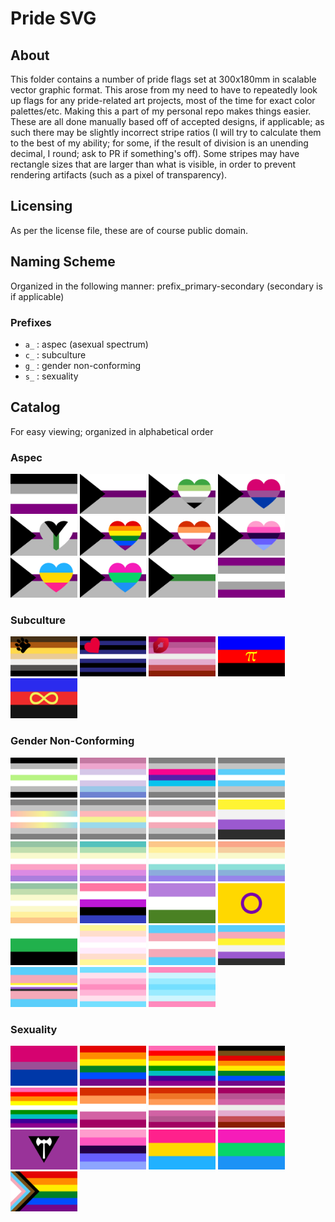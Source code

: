 # Pride SVG

## About

This folder contains a number of pride flags set at 300x180mm in scalable vector graphic format. This arose from my need to have to repeatedly look up flags for any pride-related art projects, most of the time for exact color palettes/etc. Making this a part of my personal repo makes things easier. These are all done manually based off of accepted designs, if applicable; as such there may be slightly incorrect stripe ratios (I will try to calculate them to the best of my ability; for some, if the result of division is an unending decimal, I round; ask to PR if something's off). Some stripes may have rectangle sizes that are larger than what is visible, in order to prevent rendering artifacts (such as a pixel of transparency).

## Licensing

As per the license file, these are of course public domain.

## Naming Scheme

Organized in the following manner: prefix_primary-secondary (secondary is if applicable)

### Prefixes

- `a_` : aspec (asexual spectrum)
- `c_` : subculture
- `g_` : gender non-conforming
- `s_` : sexuality

## Catalog

For easy viewing; organized in alphabetical order

### Aspec

<p align="left">
  <img src="a_ace.svg"
       alt="asexual"
       title="asexual"
       height="64"/>
  <img src="a_demi.svg"
       alt="demisexual"
       title="demisexual"
       height="64"/>
  <img src="a_demi-aro.svg"
       alt="demisexual aromantic"
       title="demisexual aromantic"
       height="64"/>
  <img src="a_demi-bi.svg"
       alt="demisexual biromantic"
       title="demisexual biromantic"
       height="64"/>
  <img src="a_demi-demirom.svg"
       alt="demisexual demiromantic"
       title="demisexual demiromantic"
       height="64"/>
  <img src="a_demi-gay.svg"
       alt="demisexual homoromantic (gay variant)"
       title="demisexual homoromantic (gay variant)"
       height="64"/>
  <img src="a_demi-lesbian.svg"
       alt="demisexual homoromantic (lesbian variant)"
       title="demisexual homoromantic (lesbian variant)"
       height="64"/>
  <img src="a_demi-omni.svg"
       alt="demisexual omniromantic"
       title="demisexual omniromantic"
       height="64"/>
  <img src="a_demi-pan.svg"
       alt="demisexual panromantic"
       title="demisexual panromantic"
       height="64"/>
  <img src="a_demi-poly.svg"
       alt="demisexual polyromantic"
       title="demisexual polyromantic"
       height="64"/>
  <img src="a_demirom.svg"
       alt="demiromantic"
       title="demiromantic"
       height="64"/>
  <img src="a_gray.svg"
       alt="gray-asexual"
       title="gray-asexual"
       height="64"/>
</p>

### Subculture

<p align="left">
  <img src="c_bear.svg"
       alt="bear"
       title="bear"
       height="64"/>
  <img src="c_leather.svg"
       alt="leather"
       title="leather"
       height="64"/>
  <img src="c_lipstick.svg"
       alt="lipstick lesbian"
       title="lipstick lesbian"
       height="64"/>
  <img src="c_polyam.svg"
       alt="polyamory (original/accepted)"
       title="polyamory (original/accepted)"
       height="64"/>
  <img src="c_polyam2.svg"
       alt="polyamory (alternative)"
       title="polyamory (alternative)"
       height="64"/>
</p>

### Gender Non-Conforming

<p align="left">
  <img src="g_agender.svg"
       alt="agender"
       title="agender"
       height="64"/>
  <img src="g_bigender.svg"
       alt="bigender"
       title="bigender"
       height="64"/>
  <img src="g_demiandrog.svg"
       alt="demiandrogynous"
       title="demiandrogynous"
       height="64"/>
  <img src="g_demiboy.svg"
       alt="demiboy"
       title="demiboy"
       height="64"/>
  <img src="g_demifluid.svg"
       alt="demifluid"
       title="demifluid"
       height="64"/>
  <img src="g_demiflux.svg"
       alt="demiflux"
       title="demiflux"
       height="64"/>
  <img src="g_demigirl.svg"
       alt="demigirl"
       title="demigirl"
       height="64"/>
  <img src="g_enby.svg"
       alt="nonbinary"
       title="nonbinary (enby / nb)"
       height="64"/>
  <img src="g_gfae.svg"
       alt="genderfae"
       title="genderfae"
       height="64"/>
  <img src="g_gfaer.svg"
       alt="genderfaer"
       title="genderfaer"
       height="64"/>
  <img src="g_gfaun.svg"
       alt="genderfaun"
       title="genderfaun"
       height="64"/>
  <img src="g_gfaunet.svg"
       alt="genderfaunet"
       title="genderfaunet"
       height="64"/>
  <img src="g_gflor.svg"
       alt="genderflor"
       title="genderflor"
       height="64"/>
  <img src="g_gfluid.svg"
       alt="genderfluid"
       title="genderfluid"
       height="64"/>
  <img src="g_gqueer.svg"
       alt="genderqueer"
       title="genderqueer"
       height="64"/>
  <img src="g_intersex.svg"
       alt="intersex"
       title="intersex"
       height="64"/>
  <img src="g_neutrois.svg"
       alt="neutrois"
       title="neutrois"
       height="64"/>
  <img src="g_pangender.svg"
       alt="pangender"
       title="pangender"
       height="64"/>
  <img src="g_trans.svg"
       alt="transgender"
       title="transgender"
       height="64"/>
  <img src="g_trans-enby.svg"
       alt="transgender nonbinary (combined variant)"
       title="transgender nonbinary (trans-enby) (combined variant)"
       height="64"/>
  <img src="g_trans-enby2.svg"
       alt="transgender nonbinary (center stripe variant)"
       title="transgender nonbinary (trans-enby) (center stripe variant)"
       height="64"/>
  <img src="g_trans-femme.svg"
       alt="trans-femme"
       title="trans-femme"
       height="64"/>
  <img src="g_trans-masc.svg"
       alt="trans-masc"
       title="trans-masc"
       height="64"/>
</p>

### Sexuality

<p align="left">
  <img src="s_bi.svg"
       alt="bisexual"
       title="bisexual"
       height="64"/>
  <img src="s_gay.svg"
       alt="gay (modern)"
       title="gay (modern)"
       height="64"/>
  <img src="s_gay2.svg" 
       alt="gay (original)"
       title="gay (original)"
       height="64"/>
  <img src="s_gay3.svg"
       alt="gay (Philidelphian people-of-color variant)"
       title="gay (Philidelphian people-of-color variant)"
       height="64"/>
  <img src="s_gay4.svg"
       alt="gay (Estêvão Romane variant)"
       title="gay (Estêvão Romane variant)"
       height="64"/>
  <img src="s_lesbian.svg"
       alt="lesbian (modern simplified)"
       title="lesbian (modern simplified)"
       height="64"/>
  <img src="s_lesbian2.svg"
       alt="lesbian (modern extended)"
       title="lesbian (modern extended)"
       height="64"/>
  <img src="s_lesbian3.svg"
       alt="lesbian (older, lipstick-lesbian without emblem)"
       title="lesbian (older, lipstick-lesbian without emblem)"
       height="64"/>
  <img src="s_lesbian4.svg"
       alt="lesbian (labrys)"
       title="lesbian (labrys)"
       height="64"/>
  <img src="s_omni.svg"
       alt="omnisexual"
       title="omnisexual"
       height="64"/>
  <img src="s_pan.svg"
       alt="pansexual"
       title="pansexual"
       height="64"/>
  <img src="s_poly.svg"
       alt="polysexual"
       title="polysexual"
       height="64"/>
  <img src="s_progress.svg"
       alt="new progress pride flag"
       title="new progress pride flag"
       height="64"/>
</p>

